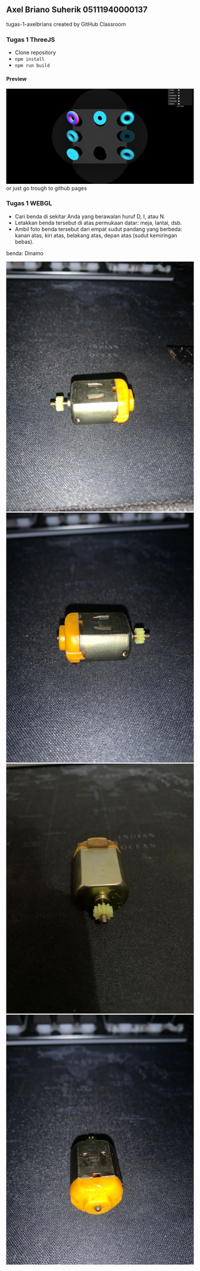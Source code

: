 ## Axel Briano Suherik 05111940000137

tugas-1-axelbrians created by GitHub Classroom

### Tugas 1 ThreeJS
- Clone repository
- `npm install`
- `npm run build`

#### Preview
![Foto](./preview-threejs.png "Foto")
or just go trough to github pages


### Tugas 1 WEBGL
- Cari benda di sekitar Anda yang berawalan huruf D, I, atau N.
- Letakkan benda tersebut di atas permukaan datar: meja, lantai, dsb.
- Ambil foto benda tersebut dari empat sudut pandang yang berbeda: kanan atas, kiri atas, belakang atas, depan atas (sudut kemiringan bebas).

benda: Dinamo

![Foto](./menggambar-dengan-webgl/depan.jpeg "Foto")
![Foto](./menggambar-dengan-webgl/belakang.jpeg "Foto")
![Foto](./menggambar-dengan-webgl/kanan.jpeg "Foto")
![Foto](./menggambar-dengan-webgl/kiri.jpeg "Foto")

